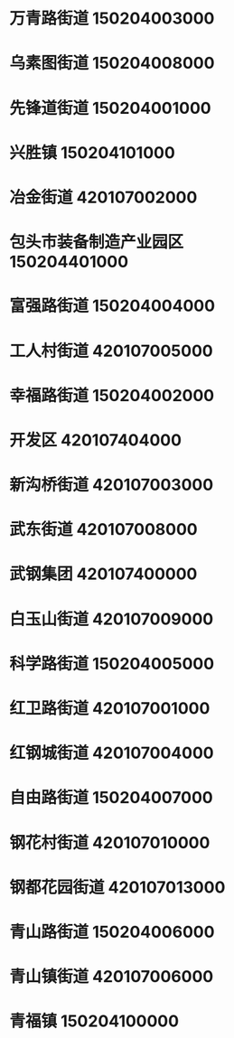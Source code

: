 # 万青路街道 150204003000
# 乌素图街道 150204008000
# 先锋道街道 150204001000
# 兴胜镇 150204101000
# 冶金街道 420107002000
# 包头市装备制造产业园区 150204401000
# 富强路街道 150204004000
# 工人村街道 420107005000
# 幸福路街道 150204002000
# 开发区 420107404000
# 新沟桥街道 420107003000
# 武东街道 420107008000
# 武钢集团 420107400000
# 白玉山街道 420107009000
# 科学路街道 150204005000
# 红卫路街道 420107001000
# 红钢城街道 420107004000
# 自由路街道 150204007000
# 钢花村街道 420107010000
# 钢都花园街道 420107013000
# 青山路街道 150204006000
# 青山镇街道 420107006000
# 青福镇 150204100000
